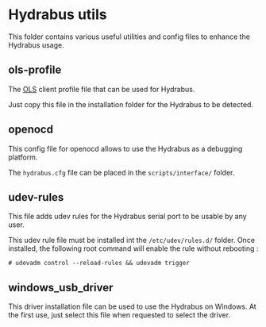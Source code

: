 # Hydrabus utils

This folder contains various useful utilities and config files to enhance the
Hydrabus usage.

## ols-profile

The [OLS](https://www.lxtreme.nl/ols/) client profile file that can be used for
Hydrabus.

Just copy this file in the installation folder for the Hydrabus to be detected.

## openocd

This config file for openocd allows to use the Hydrabus as a debugging platform.

The `hydrabus.cfg` file can be placed in the `scripts/interface/` folder.

## udev-rules

This file adds udev rules for the Hydrabus serial port to be usable by any user.

This udev rule file must be installed int the `/etc/udev/rules.d/` folder. Once
installed, the following root command will enable the rule without rebooting :

```
# udevadm control --reload-rules && udevadm trigger
```

## windows_usb_driver

This driver installation file can be used to use the Hydrabus on Windows. At
the first use, just select this file when requested to select the driver.
